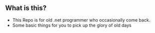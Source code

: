 ## What is this?
- This Repo is for old .net programmer who occasionally come back.
- Some basic things for you to pick up the glory of old days
